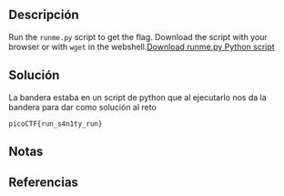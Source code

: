 ## Descripción
Run the `runme.py` script to get the flag. Download the script with your browser or with `wget` in the webshell.[Download runme.py Python script](https://artifacts.picoctf.net/c/34/runme.py)
## Solución
La bandera estaba en un script de python que al ejecutarlo nos da la bandera para dar como solución al reto

`picoCTF{run_s4n1ty_run}`
## Notas
## Referencias